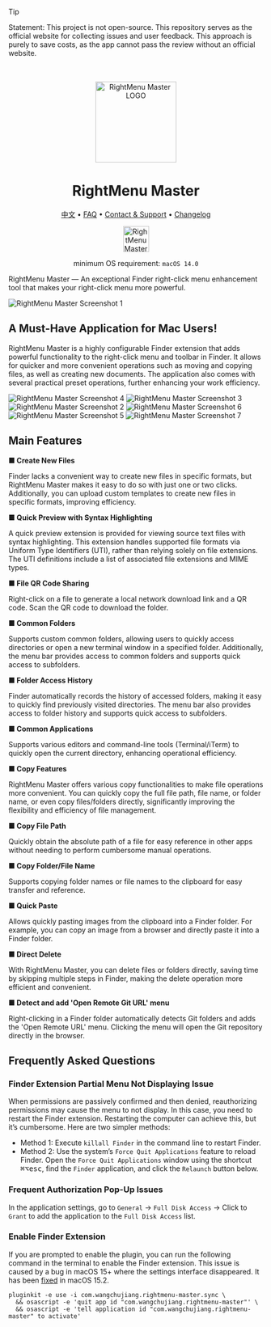 <!--idoc:ignore:start-->
> [!TIP]
> Statement: This project is not open-source. This repository serves as the official website for collecting issues and user feedback. This approach is purely to save costs, as the app cannot pass the review without an official website.
<!--idoc:ignore:end-->

<div align="center">
  <br />
  <br />
  <a href="https://wangchujiang.com/rightmenu-master/">
  <img src="./assets/logo.png" alt="RightMenu Master LOGO" width="160" height="160">
  </a>
  <h1>RightMenu Master</h1>
  <!--rehype:style=border: 0;-->
  <p>
    <a href="./README.zh.md">中文</a> • 
		<a href="#frequently-asked-questions">FAQ</a> • 
    <a target="_blank" href="https://github.com/jaywcjlove/rightmenu-master/issues/new?assignees=&labels=support%2Cfeedback%2Cquestion&projects=&template=bug_report.yml&title=%F0%9F%99%8B%E2%80%8D%E2%99%82%EF%B8%8F+Support+%26+Feedback%3A+RightMenu+Master">Contact & Support</a> • 
    <a href="https://github.com/jaywcjlove/rightmenu-master/releases">Changelog</a>
  </p>
  <p>
    <a target="_blank" href="https://apps.apple.com/app/rightmenu-master/6737160756" title="RightMenu Master for macOS">
      <img alt="RightMenu Master for macOS" src="https://jaywcjlove.github.io/sb/download/macos.svg" height="51">
    </a>
  </p>
</div>

<div align="center">

minimum OS requirement: `macOS 14.0`

</div>

RightMenu Master — An exceptional Finder right-click menu enhancement tool that makes your right-click menu more powerful.

![RightMenu Master Screenshot 1](./assets/screenshots-1.png)

## A Must-Have Application for Mac Users!

RightMenu Master is a highly configurable Finder extension that adds powerful functionality to the right-click menu and toolbar in Finder. It allows for quicker and more convenient operations such as moving and copying files, as well as creating new documents. The application also comes with several practical preset operations, further enhancing your work efficiency.

![RightMenu Master Screenshot 4](./assets/screenshots-4.png)
![RightMenu Master Screenshot 3](./assets/screenshots-3.png)
![RightMenu Master Screenshot 2](./assets/screenshots-2.png)
![RightMenu Master Screenshot 6](./assets/screenshots-6.png)
![RightMenu Master Screenshot 5](./assets/screenshots-5.png)
![RightMenu Master Screenshot 7](./assets/screenshots-7.png)

## Main Features

**■ Create New Files**

Finder lacks a convenient way to create new files in specific formats, but RightMenu Master makes it easy to do so with just one or two clicks. Additionally, you can upload custom templates to create new files in specific formats, improving efficiency.

**■ Quick Preview with Syntax Highlighting**

A quick preview extension is provided for viewing source text files with syntax highlighting. This extension handles supported file formats via Uniform Type Identifiers (UTI), rather than relying solely on file extensions. The UTI definitions include a list of associated file extensions and MIME types.

**■ File QR Code Sharing**

Right-click on a file to generate a local network download link and a QR code. Scan the QR code to download the folder.

**■ Common Folders**

Supports custom common folders, allowing users to quickly access directories or open a new terminal window in a specified folder. Additionally, the menu bar provides access to common folders and supports quick access to subfolders.

**■ Folder Access History**

Finder automatically records the history of accessed folders, making it easy to quickly find previously visited directories. The menu bar also provides access to folder history and supports quick access to subfolders.

**■ Common Applications**

Supports various editors and command-line tools (Terminal/iTerm) to quickly open the current directory, enhancing operational efficiency.

**■ Copy Features**

RightMenu Master offers various copy functionalities to make file operations more convenient. You can quickly copy the full file path, file name, or folder name, or even copy files/folders directly, significantly improving the flexibility and efficiency of file management.

**■ Copy File Path**

Quickly obtain the absolute path of a file for easy reference in other apps without needing to perform cumbersome manual operations.

**■ Copy Folder/File Name**

Supports copying folder names or file names to the clipboard for easy transfer and reference.

**■ Quick Paste**

Allows quickly pasting images from the clipboard into a Finder folder. For example, you can copy an image from a browser and directly paste it into a Finder folder.

**■ Direct Delete**

With RightMenu Master, you can delete files or folders directly, saving time by skipping multiple steps in Finder, making the delete operation more efficient and convenient.

**■ Detect and add 'Open Remote Git URL' menu**

Right-clicking in a Finder folder automatically detects Git folders and adds the 'Open Remote URL' menu. Clicking the menu will open the Git repository directly in the browser.

## Frequently Asked Questions

### Finder Extension Partial Menu Not Displaying Issue

When permissions are passively confirmed and then denied, reauthorizing permissions may cause the menu to not display. In this case, you need to restart the Finder extension. Restarting the computer can achieve this, but it’s cumbersome. Here are two simpler methods:

- Method 1: Execute `killall Finder` in the command line to restart Finder.  
- Method 2: Use the system’s `Force Quit Applications` feature to reload Finder. Open the `Force Quit Applications` window using the shortcut <kbd>⌘</kbd><kbd>⌥</kbd><kbd>esc</kbd>, find the `Finder` application, and click the `Relaunch` button below.

### Frequent Authorization Pop-Up Issues

In the application settings, go to `General` -> `Full Disk Access` -> Click to `Grant` to add the application to the `Full Disk Access` list.

### Enable Finder Extension

If you are prompted to enable the plugin, you can run the following command in the terminal to enable the Finder extension. This issue is caused by a bug in macOS 15+ where the settings interface disappeared. It has been [fixed](https://forums.developer.apple.com/forums/thread/756711?answerId=812519022#812519022) in macOS 15.2.

```shell
pluginkit -e use -i com.wangchujiang.rightmenu-master.sync \
  && osascript -e 'quit app id "com.wangchujiang.rightmenu-master"' \
  && osascript -e 'tell application id "com.wangchujiang.rightmenu-master" to activate'
```

<!--idoc:config:
site: RightMenu Master
title: An exceptional Finder right-click menu enhancement tool that makes your right-click menu more powerful.
keywords: RightMenu, Finder, macOS, application, file management, create new file, copy functionality, enhancement tool
-->